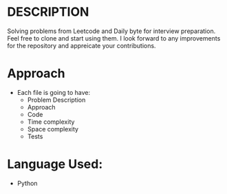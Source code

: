# DESCRIPTION

Solving problems from Leetcode and Daily byte for interview preparation. Feel free to clone and start using them. I look forward to any improvements for the repository and appreicate your contributions. 

# Approach

- Each file is going to have:
  - Problem Description
  - Approach
  - Code
  - Time complexity
  - Space complexity
  - Tests

# Language Used:
 - Python

